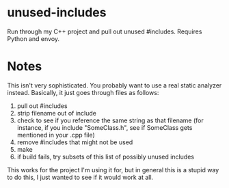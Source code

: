 unused-includes
===============

Run through my C++ project and pull out unused #includes.  Requires Python and envoy.

Notes
=====

This isn't very sophisticated.  You probably want to use a real static analyzer instead.  Basically, it just goes through files as follows:

1. pull out #includes
2. strip filename out of include
3. check to see if you reference the same string as that filename (for instance, if you include "SomeClass.h", see if SomeClass gets mentioned in your .cpp file)
4. remove #includes that might not be used
5. make
6. if build fails, try subsets of this list of possibly unused includes

This works for the project I'm using it for, but in general this is a stupid way to do this, I just wanted to see if it would work at all.
